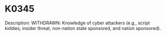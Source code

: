 # K0345
Description: WITHDRAWN: Knowledge of cyber attackers (e.g., script kiddies, insider threat, non-nation state sponsored, and nation sponsored).
